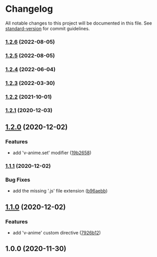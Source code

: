 # Changelog

All notable changes to this project will be documented in this file. See [standard-version](https://github.com/conventional-changelog/standard-version) for commit guidelines.

### [1.2.6](https://github.com/ivodolenc/nuxt-animejs/compare/v1.2.4...v1.2.6) (2022-08-05)

### [1.2.5](https://github.com/ivodolenc/nuxt-animejs/compare/v1.2.4...v1.2.5) (2022-08-05)

### [1.2.4](https://github.com/ivodolenc/nuxt-animejs/compare/v1.2.3...v1.2.4) (2022-06-04)

### [1.2.3](https://github.com/ivodolenc/nuxt-animejs/compare/v1.2.2...v1.2.3) (2022-03-30)

### [1.2.2](https://github.com/ivodolenc/nuxt-animejs/compare/v1.2.1...v1.2.2) (2021-10-01)

### [1.2.1](https://github.com/ivodolenc/nuxt-animejs/compare/v1.2.0...v1.2.1) (2020-12-03)

## [1.2.0](https://github.com/ivodolenc/nuxt-animejs/compare/v1.1.1...v1.2.0) (2020-12-02)


### Features

* add 'v-anime.set' modifier ([19b2658](https://github.com/ivodolenc/nuxt-animejs/commit/19b26587753132b3103b189cd38b3bdba2343942))

### [1.1.1](https://github.com/ivodolenc/nuxt-animejs/compare/v1.1.0...v1.1.1) (2020-12-02)


### Bug Fixes

* add the missing '.js' file extension ([b96aebb](https://github.com/ivodolenc/nuxt-animejs/commit/b96aebb8148446ae2aaaec8fef1664091806963c))

## [1.1.0](https://github.com/ivodolenc/nuxt-animejs/compare/v1.0.0...v1.1.0) (2020-12-02)


### Features

* add 'v-anime' custom directive ([7926b12](https://github.com/ivodolenc/nuxt-animejs/commit/7926b129031695762ab18e571091cff0a13df1a0))

## 1.0.0 (2020-11-30)
